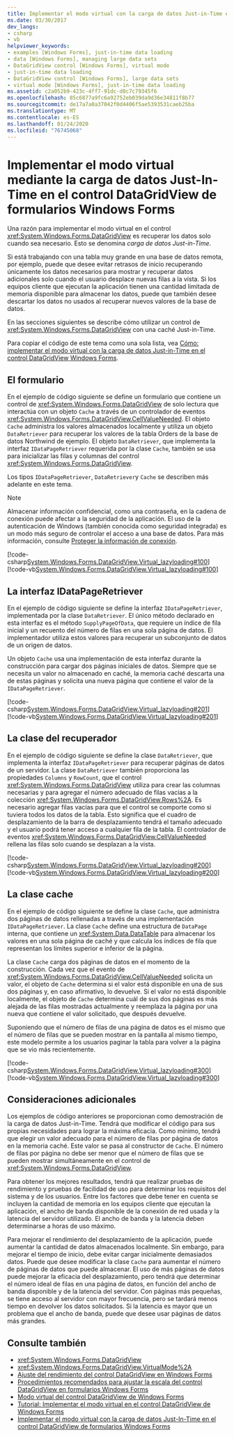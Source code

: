```yaml
---
title: Implementar el modo virtual con la carga de datos Just-in-Time en el control DataGridView
ms.date: 03/30/2017
dev_langs:
- csharp
- vb
helpviewer_keywords:
- examples [Windows Forms], just-in-time data loading
- data [Windows Forms], managing large data sets
- DataGridView control [Windows Forms], virtual mode
- just-in-time data loading
- DataGridView control [Windows Forms], large data sets
- virtual mode [Windows Forms], just-in-time data loading
ms.assetid: c2a052b9-423c-4ff7-91dc-d8c7c79345f6
ms.openlocfilehash: 85c6877a9fc6a92752eb039da9d36e34811f8b77
ms.sourcegitcommit: de17a7a0a37042f0d4406f5ae5393531caeb25ba
ms.translationtype: MT
ms.contentlocale: es-ES
ms.lasthandoff: 01/24/2020
ms.locfileid: "76745068"
---
```

# <a name="implementing-virtual-mode-with-just-in-time-data-loading-in-the-windows-forms-datagridview-control"></a>Implementar el modo virtual mediante la carga de datos Just-In-Time en el control DataGridView de formularios Windows Forms
Una razón para implementar el modo virtual en el control <xref:System.Windows.Forms.DataGridView> es recuperar los datos solo cuando sea necesario. Esto se denomina *carga de datos Just-in-Time*.  
  
 Si está trabajando con una tabla muy grande en una base de datos remota, por ejemplo, puede que desee evitar retrasos de inicio recuperando únicamente los datos necesarios para mostrar y recuperar datos adicionales solo cuando el usuario desplace nuevas filas a la vista. Si los equipos cliente que ejecutan la aplicación tienen una cantidad limitada de memoria disponible para almacenar los datos, puede que también desee descartar los datos no usados al recuperar nuevos valores de la base de datos.  
  
 En las secciones siguientes se describe cómo utilizar un control de <xref:System.Windows.Forms.DataGridView> con una caché Just-in-Time.  
  
 Para copiar el código de este tema como una sola lista, vea [Cómo: implementar el modo virtual con la carga de datos Just-in-Time en el control DataGridView Windows Forms](virtual-mode-with-just-in-time-data-loading-in-the-datagrid.md).  
  
## <a name="the-form"></a>El formulario  
 En el ejemplo de código siguiente se define un formulario que contiene un control de <xref:System.Windows.Forms.DataGridView> de solo lectura que interactúa con un objeto `Cache` a través de un controlador de eventos <xref:System.Windows.Forms.DataGridView.CellValueNeeded>. El objeto `Cache` administra los valores almacenados localmente y utiliza un objeto `DataRetriever` para recuperar los valores de la tabla Orders de la base de datos Northwind de ejemplo. El objeto `DataRetriever`, que implementa la interfaz `IDataPageRetriever` requerida por la clase `Cache`, también se usa para inicializar las filas y columnas del control <xref:System.Windows.Forms.DataGridView>.  
  
 Los tipos `IDataPageRetriever`, `DataRetriever`y `Cache` se describen más adelante en este tema.  
  
> [!NOTE]
> Almacenar información confidencial, como una contraseña, en la cadena de conexión puede afectar a la seguridad de la aplicación. El uso de la autenticación de Windows (también conocida como seguridad integrada) es un modo más seguro de controlar el acceso a una base de datos. Para más información, consulte [Proteger la información de conexión](../../data/adonet/protecting-connection-information.md).  
  
 [!code-csharp[System.Windows.Forms.DataGridView.Virtual_lazyloading#100](~/samples/snippets/csharp/VS_Snippets_Winforms/System.Windows.Forms.DataGridView.Virtual_lazyloading/CS/lazyloading.cs#100)]
 [!code-vb[System.Windows.Forms.DataGridView.Virtual_lazyloading#100](~/samples/snippets/visualbasic/VS_Snippets_Winforms/System.Windows.Forms.DataGridView.Virtual_lazyloading/VB/lazyloading.vb#100)]  
  
## <a name="the-idatapageretriever-interface"></a>La interfaz IDataPageRetriever  
 En el ejemplo de código siguiente se define la interfaz `IDataPageRetriever`, implementada por la clase `DataRetriever`. El único método declarado en esta interfaz es el método `SupplyPageOfData`, que requiere un índice de fila inicial y un recuento del número de filas en una sola página de datos. El implementador utiliza estos valores para recuperar un subconjunto de datos de un origen de datos.  
  
 Un objeto `Cache` usa una implementación de esta interfaz durante la construcción para cargar dos páginas iniciales de datos. Siempre que se necesita un valor no almacenado en caché, la memoria caché descarta una de estas páginas y solicita una nueva página que contiene el valor de la `IDataPageRetriever`.  
  
 [!code-csharp[System.Windows.Forms.DataGridView.Virtual_lazyloading#201](~/samples/snippets/csharp/VS_Snippets_Winforms/System.Windows.Forms.DataGridView.Virtual_lazyloading/CS/lazyloading.cs#201)]
 [!code-vb[System.Windows.Forms.DataGridView.Virtual_lazyloading#201](~/samples/snippets/visualbasic/VS_Snippets_Winforms/System.Windows.Forms.DataGridView.Virtual_lazyloading/VB/lazyloading.vb#201)]  
  
## <a name="the-dataretriever-class"></a>La clase del recuperador  
 En el ejemplo de código siguiente se define la clase `DataRetriever`, que implementa la interfaz `IDataPageRetriever` para recuperar páginas de datos de un servidor. La clase `DataRetriever` también proporciona las propiedades `Columns` y `RowCount`, que el control <xref:System.Windows.Forms.DataGridView> utiliza para crear las columnas necesarias y para agregar el número adecuado de filas vacías a la colección <xref:System.Windows.Forms.DataGridView.Rows%2A>. Es necesario agregar filas vacías para que el control se comporte como si tuviera todos los datos de la tabla. Esto significa que el cuadro de desplazamiento de la barra de desplazamiento tendrá el tamaño adecuado y el usuario podrá tener acceso a cualquier fila de la tabla. El controlador de eventos <xref:System.Windows.Forms.DataGridView.CellValueNeeded> rellena las filas solo cuando se desplazan a la vista.  
  
 [!code-csharp[System.Windows.Forms.DataGridView.Virtual_lazyloading#200](~/samples/snippets/csharp/VS_Snippets_Winforms/System.Windows.Forms.DataGridView.Virtual_lazyloading/CS/lazyloading.cs#200)]
 [!code-vb[System.Windows.Forms.DataGridView.Virtual_lazyloading#200](~/samples/snippets/visualbasic/VS_Snippets_Winforms/System.Windows.Forms.DataGridView.Virtual_lazyloading/VB/lazyloading.vb#200)]  
  
## <a name="the-cache-class"></a>La clase cache  
 En el ejemplo de código siguiente se define la clase `Cache`, que administra dos páginas de datos rellenadas a través de una implementación `IDataPageRetriever`. La clase `Cache` define una estructura de `DataPage` interna, que contiene un <xref:System.Data.DataTable> para almacenar los valores en una sola página de caché y que calcula los índices de fila que representan los límites superior e inferior de la página.  
  
 La clase `Cache` carga dos páginas de datos en el momento de la construcción. Cada vez que el evento de <xref:System.Windows.Forms.DataGridView.CellValueNeeded> solicita un valor, el objeto de `Cache` determina si el valor está disponible en una de sus dos páginas y, en caso afirmativo, lo devuelve. Si el valor no está disponible localmente, el objeto de `Cache` determina cuál de sus dos páginas es más alejada de las filas mostradas actualmente y reemplaza la página por una nueva que contiene el valor solicitado, que después devuelve.  
  
 Suponiendo que el número de filas de una página de datos es el mismo que el número de filas que se pueden mostrar en la pantalla al mismo tiempo, este modelo permite a los usuarios paginar la tabla para volver a la página que se vio más recientemente.  
  
 [!code-csharp[System.Windows.Forms.DataGridView.Virtual_lazyloading#300](~/samples/snippets/csharp/VS_Snippets_Winforms/System.Windows.Forms.DataGridView.Virtual_lazyloading/CS/lazyloading.cs#300)]
 [!code-vb[System.Windows.Forms.DataGridView.Virtual_lazyloading#300](~/samples/snippets/visualbasic/VS_Snippets_Winforms/System.Windows.Forms.DataGridView.Virtual_lazyloading/VB/lazyloading.vb#300)]  
  
## <a name="additional-considerations"></a>Consideraciones adicionales  
 Los ejemplos de código anteriores se proporcionan como demostración de la carga de datos Just-in-Time. Tendrá que modificar el código para sus propias necesidades para lograr la máxima eficacia. Como mínimo, tendrá que elegir un valor adecuado para el número de filas por página de datos en la memoria caché. Este valor se pasa al constructor de `Cache`. El número de filas por página no debe ser menor que el número de filas que se pueden mostrar simultáneamente en el control de <xref:System.Windows.Forms.DataGridView>.  
  
 Para obtener los mejores resultados, tendrá que realizar pruebas de rendimiento y pruebas de facilidad de uso para determinar los requisitos del sistema y de los usuarios. Entre los factores que debe tener en cuenta se incluyen la cantidad de memoria en los equipos cliente que ejecutan la aplicación, el ancho de banda disponible de la conexión de red usada y la latencia del servidor utilizado. El ancho de banda y la latencia deben determinarse a horas de uso máximo.  
  
 Para mejorar el rendimiento del desplazamiento de la aplicación, puede aumentar la cantidad de datos almacenados localmente. Sin embargo, para mejorar el tiempo de inicio, debe evitar cargar inicialmente demasiados datos. Puede que desee modificar la clase `Cache` para aumentar el número de páginas de datos que puede almacenar. El uso de más páginas de datos puede mejorar la eficacia del desplazamiento, pero tendrá que determinar el número ideal de filas en una página de datos, en función del ancho de banda disponible y de la latencia del servidor. Con páginas más pequeñas, se tiene acceso al servidor con mayor frecuencia, pero se tardará menos tiempo en devolver los datos solicitados. Si la latencia es mayor que un problema que el ancho de banda, puede que desee usar páginas de datos más grandes.  
  
## <a name="see-also"></a>Consulte también

- <xref:System.Windows.Forms.DataGridView>
- <xref:System.Windows.Forms.DataGridView.VirtualMode%2A>
- [Ajuste del rendimiento del control DataGridView en Windows Forms](performance-tuning-in-the-windows-forms-datagridview-control.md)
- [Procedimientos recomendados para ajustar la escala del control DataGridView en formularios Windows Forms](best-practices-for-scaling-the-windows-forms-datagridview-control.md)
- [Modo virtual del control DataGridView de Windows Forms](virtual-mode-in-the-windows-forms-datagridview-control.md)
- [Tutorial: Implementar el modo virtual en el control DataGridView de Windows Forms](implementing-virtual-mode-wf-datagridview-control.md)
- [Implementar el modo virtual con la carga de datos Just-In-Time en el control DataGridView de formularios Windows Forms](virtual-mode-with-just-in-time-data-loading-in-the-datagrid.md)
